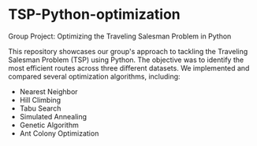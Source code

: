 # TSP-Python-optimization

Group Project: Optimizing the Traveling Salesman Problem in Python

This repository showcases our group's approach to tackling the Traveling Salesman Problem (TSP) using Python. The objective was to identify the most efficient routes across three different datasets. We implemented and compared several optimization algorithms, including:

- Nearest Neighbor
- Hill Climbing
- Tabu Search
- Simulated Annealing
- Genetic Algorithm
- Ant Colony Optimization
